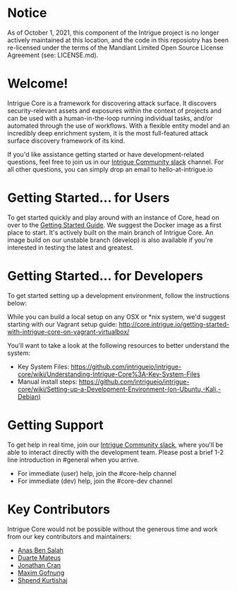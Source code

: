 
# Notice

As of October 1, 2021, this component of the Intrigue project is no longer actively maintained at this location, and the code in this reposiotry has been re-licensed under the terms of the Mandiant Limited Open Source License Agreement (see: LICENSE.md).

# Welcome!

Intrigue Core is a framework for discovering attack surface. It discovers security-relevant assets and exposures within the context of projects and can be used with a human-in-the-loop running individual tasks, and/or automated through the use of workflows. With a flexible entity model and an incredibly deep enrichment system, it is the most full-featured attack surface discovery framework of its kind.

If you'd like assistance getting started or have development-related questions, feel free to join us in our [Intrigue Community slack](https://join.slack.com/t/intrigue-community/shared_invite/zt-gh42ghi8-P~Z6wf1Bj5097vLLuqen6g) channel. For all other questions, you can simply drop an email to hello-at-intrigue.io

# Getting Started... for Users

To get started quickly and play around with an instance of Core, head on over to the [Getting Started Guide](https://core.intrigue.io/getting-started/). We suggest the Docker image as a first place to start. It's actively built on the main branch of Intrigue Core. An image build on our unstable branch (develop) is also available if you're interested in testing the latest and greatest.

# Getting Started... for Developers

To get started setting up a development environment, follow the instructions below:

While you can build a local setup on any OSX or \*nix system, we'd suggest starting with our Vagrant setup guide: http://core.intrigue.io/getting-started-with-intrigue-core-on-vagrant-virtualbox/

You'll  want to take a look at the following resources to better understand the system:
 * Key System Files: https://github.com/intrigueio/intrigue-core/wiki/Understanding-Intrigue-Core%3A-Key-System-Files
 * Manual install steps: https://github.com/intrigueio/intrigue-core/wiki/Setting-up-a-Development-Environment-(on-Ubuntu,-Kali,-Debian)

# Getting Support

To get help in real time, join our [Intrigue Community slack](https://join.slack.com/t/intrigue-community/shared_invite/zt-gh42ghi8-P~Z6wf1Bj5097vLLuqen6g), where you'll be able to interact directly with the development team. Please post a brief 1-2 line introduction in #general when you arrive.

  - For immediate (user) help, join the #core-help channel
  - For immediate (dev) help, join the #core-dev channel

# Key Contributors

Intrigue Core would not be possible without the generous time and work from our key contributors and maintainers:

 * [Anas Ben Salah](https://twitter.com/bensalah_anas)
 * [Duarte Mateus](https://github.com/duartemateus)
 * [Jonathan Cran](https://twitter.com/jcran)
 * [Maxim Gofnung](https://github.com/m-q-t)
 * [Shpend Kurtishaj](https://twitter.com/shpendk)



